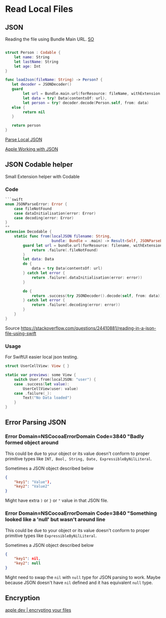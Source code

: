 # Read Local Files


## JSON
Reading the file using Bundle Main URL.
[SO](https://stackoverflow.com/questions/24410881/reading-in-a-json-file-using-swift)
```swift

struct Person : Codable {
    let name: String
    let lastName: String
    let age: Int
}

func loadJson(fileName: String) -> Person? {
   let decoder = JSONDecoder()
   guard
        let url = Bundle.main.url(forResource: fileName, withExtension: "json"),
        let data = try? Data(contentsOf: url),
        let person = try? decoder.decode(Person.self, from: data)
   else {
        return nil
   }

   return person
}

```


[Parse Local JSON](https://praveenkommuri.medium.com/how-to-read-parse-local-json-file-in-swift-28f6cec747cf)


[Apple Working with JSON](https://developer.apple.com/swift/blog/?id=37)


## JSON Codable helper

Small Extension helper with Codable

### Code

```swift
```swift
enum JSONParseError: Error {
    case fileNotFound
    case dataInitialisation(error: Error)
    case decoding(error: Error)
}
**
extension Decodable {
    static func from(localJSON filename: String,
                     bundle: Bundle = .main) -> Result<Self, JSONParseError> {
        guard let url = bundle.url(forResource: filename, withExtension: "json") else {
            return .failure(.fileNotFound)
        }
        let data: Data
        do {
            data = try Data(contentsOf: url)
        } catch let error {
            return .failure(.dataInitialisation(error: error))
        }

        do {
            return .success(try JSONDecoder().decode(self, from: data))
        } catch let error {
            return .failure(.decoding(error: error))
        }
    }
}
```
Source
https://stackoverflow.com/questions/24410881/reading-in-a-json-file-using-swift

### Usage 

For SwiftUI easier local json testing.
```swift
struct UserCellView: View { }

static var previews: some View {
	switch User.from(localJSON: "user") {
	case .success(let value):
		UserCellView(user: value)
	case .failure(_):
		Text("No Data loaded")
	}
}
```


## Error Parsing JSON

### Error Domain=NSCocoaErrorDomain Code=3840 "Badly formed object around

This could be due to your object or its value doesn't conform to proper primitive types like `INT, Bool, String, Date, ExpressibleByNilLiteral`.

Sometimes a JSON object described below
```json
{
	"key1": "Value"),
	"key2": "Value2"
}
```
Might have extra `)` or `}` or `"` value in that JSON file.

### Error Domain=NSCocoaErrorDomain Code=3840 "Something looked like a 'null' but wasn't around line

This could be due to your object or its value doesn't conform to proper primitive types like `ExpressibleByNilLiteral`.

Sometimes a JSON object described below
```json
{
	"key1": nil,
	"key2": null
}
```
Might need to swap the `nil` with `null` type for JSON parsing to work. Maybe because JSON doesn't have `nil` defined and it has equivalent `null` type.


## Encryption


[apple dev | encrypting your files](https://developer.apple.com/documentation/uikit/protecting_the_user_s_privacy/encrypting_your_app_s_files)